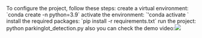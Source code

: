 <div>
To configure the project, follow these steps:
create a virtual environment: 
`conda create -n <env_name> python=3.9`
activate the environment: 
`'conda activate <env_name>`
install the required packages: `pip install -r requirements.txt`
run the project: python parkinglot_detection.py
also you can check the demo video:<a href="https://www.bilibili.com/video/BV1nkjgzpEP5/?spm_id_from=333.1387.homepage.video_card.click&vd_source=819e867e1befe03121afc7bb3fad1f2e"><img src="https://www.bilibili.com/favicon.ico"></a>
</div>